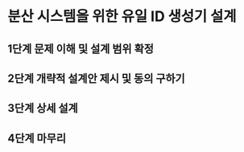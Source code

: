 # 분산 시스템을 위한 유일 ID 생성기 설계



## 1단계 문제 이해 및 설계 범위 확정



## 2단계 개략적 설계안 제시 및 동의 구하기





## 3단계 상세 설계





## 4단계 마무리